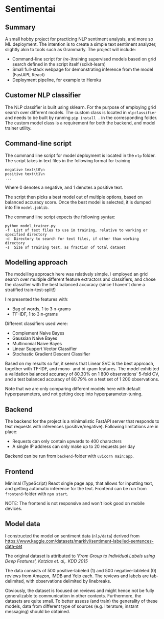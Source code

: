 # Sentimentai

## Summary

A small hobby project for practicing NLP sentiment analysis, and more so ML deployment. The intention is to create a simple text sentiment analyzer, slightly akin to tools such as Grammarly. The project will include:
* Command-line script for (re-)training supervised models based on grid search defined in the script itself (scikit-learn)
* Small full-stack webpage for demonstrating inference from the model (FastAPI, React)
* Deployment pipeline, for example to Heroku

## Customer NLP classifier

The NLP classifier is built using sklearn. For the purpose of employing grid search over different models. The custom class is located in `nlpclassifier` and needs to be built by running `pip install .` in the corresponding folder. The custom model class is a requirement for both the backend, and model trainer utility.

## Command-line script

The command line script for model deployment is located in the `nlp` folder. The script takes in text files in the following format for training

    negative text\t0\n
    positive text\t1\n
    ...
    
Where 0 denotes a negative, and 1 denotes a positive text.

The script then picks a best model out of multiple options, based on balanced accuracy score. Once the best model is selected, it is dumped into file `model.joblib`.

The command line script expects the following syntax:

    python model_trainer.py
    -f  List of text files to use in training, relative to working or specified directory
    -d  Directory to search for text files, if other than working directory
    -s  Size of training test, as fraction of total dataset    

## Modelling approach

The modelling approach here was relatively simple. I employed an grid search over multiple different feature extractors and classifiers, and chose the classifier with the best balanced accuracy (since I haven't done a stratified train-test-split!) 

I represented the features with:
- Bag of words, 1 to 3 n-grams
- TF-IDF, 1 to 3 n-grams

Different classifiers used were:
- Complement Naive Bayes
- Gaussian Naive Bayes
- Multinomial Naive Bayes
- Linear Support Vector Classifier
- Stochastic Gradient Descent Classifier

Based on my results so far, it seems that Linear SVC is the best approach, together with TF-IDF, and mono- and bi-gram features. The model exhibited a validation balanced accuracy of 80.30% on 1 800 observations' 5-fold CV, and a test balanced accuracy of 80.79% on a test set of 1 200 observations.

Note that we are only comparing different models here with default hyperparameters, and not getting deep into hyperparameter-tuning.

## Backend

The backend for the project is a minimalistic FastAPI server that responds to text requests with inferences (positive/negative). Following limitations are in place:
- Requests can only contain upwards to 400 characters
- A single IP address can only make up to 20 requests per day

Backend can be run from `backend`-folder with `uvicorn main:app`.

## Frontend

Minimal (TypeScript) React single page app, that allows for inputting text, and getting automatic inference for the text. Frontend can be run from `frontend`-folder with `npm start`.

NOTE: The frontend is not responsive and won't look good on mobile devices.

## Model data

I constructed the model on sentiment data (`nlp/data`) derived from https://www.kaggle.com/datasets/marklvl/sentiment-labelled-sentences-data-set

The original dataset is attributed to _'From Group to Individual Labels using Deep Features', Kotzias et. al,. KDD 2015_

The data consists of 500 positive-labeled (1) and 500 negative-lableled (0) reviews from Amazon, IMDB and Yelp each. The reviews and labels are tab-delimited, with observations delimited by linebreaks.

Obviously, the dataset is focused on reviews and might hence not be fully generalizable to communication in other contexts. Furthermore, the datasets are quite small. To better assess (and train) the generality of these models, data from different type of sources (e.g. literature, instant messaging) should be obtained.
